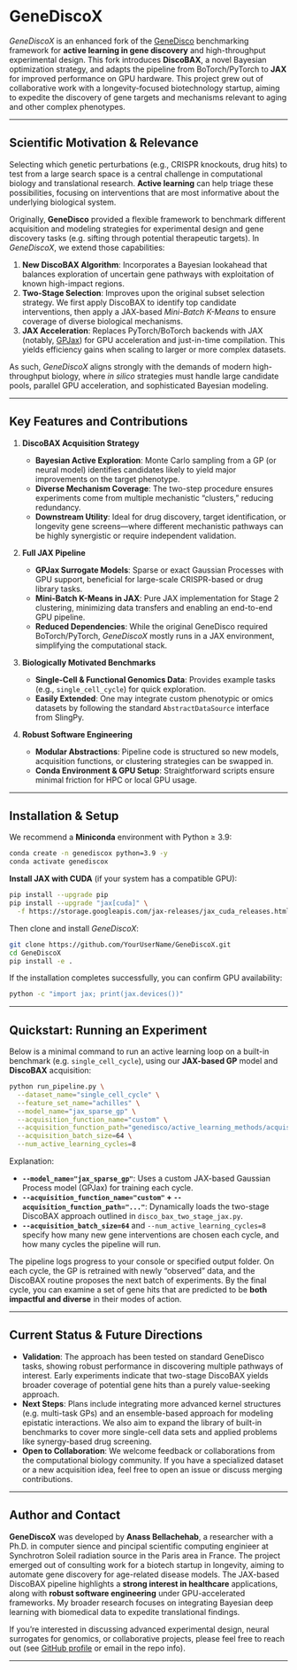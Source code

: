 # GeneDiscoX

*GeneDiscoX* is an enhanced fork of the [GeneDisco](https://github.com/genedisco/genedisco) benchmarking framework for **active learning in gene discovery** and high-throughput experimental design. This fork introduces **DiscoBAX**, a novel Bayesian optimization strategy, and adapts the pipeline from BoTorch/PyTorch to **JAX** for improved performance on GPU hardware. This project grew out of collaborative work with a longevity-focused biotechnology startup, aiming to expedite the discovery of gene targets and mechanisms relevant to aging and other complex phenotypes.

---

## Scientific Motivation & Relevance

Selecting which genetic perturbations (e.g., CRISPR knockouts, drug hits) to test from a large search space is a central challenge in computational biology and translational research. **Active learning** can help triage these possibilities, focusing on interventions that are most informative about the underlying biological system.

Originally, **GeneDisco** provided a flexible framework to benchmark different acquisition and modeling strategies for experimental design and gene discovery tasks (e.g. sifting through potential therapeutic targets). In *GeneDiscoX*, we extend those capabilities:

1. **New DiscoBAX Algorithm**: Incorporates a Bayesian lookahead that balances exploration of uncertain gene pathways with exploitation of known high-impact regions.  
2. **Two-Stage Selection**: Improves upon the original subset selection strategy. We first apply DiscoBAX to identify top candidate interventions, then apply a JAX-based *Mini-Batch K-Means* to ensure coverage of diverse biological mechanisms.  
3. **JAX Acceleration**: Replaces PyTorch/BoTorch backends with JAX (notably, [GPJax](https://github.com/pyMCLabs/GPJax)) for GPU acceleration and just-in-time compilation. This yields efficiency gains when scaling to larger or more complex datasets.

As such, *GeneDiscoX* aligns strongly with the demands of modern high-throughput biology, where *in silico* strategies must handle large candidate pools, parallel GPU acceleration, and sophisticated Bayesian modeling.

---

## Key Features and Contributions

1. **DiscoBAX Acquisition Strategy**  
   - **Bayesian Active Exploration**: Monte Carlo sampling from a GP (or neural model) identifies candidates likely to yield major improvements on the target phenotype.  
   - **Diverse Mechanism Coverage**: The two-step procedure ensures experiments come from multiple mechanistic “clusters,” reducing redundancy.  
   - **Downstream Utility**: Ideal for drug discovery, target identification, or longevity gene screens—where different mechanistic pathways can be highly synergistic or require independent validation.

2. **Full JAX Pipeline**  
   - **GPJax Surrogate Models**: Sparse or exact Gaussian Processes with GPU support, beneficial for large-scale CRISPR-based or drug library tasks.  
   - **Mini-Batch K-Means in JAX**: Pure JAX implementation for Stage 2 clustering, minimizing data transfers and enabling an end-to-end GPU pipeline.  
   - **Reduced Dependencies**: While the original GeneDisco required BoTorch/PyTorch, *GeneDiscoX* mostly runs in a JAX environment, simplifying the computational stack.

3. **Biologically Motivated Benchmarks**  
   - **Single-Cell & Functional Genomics Data**: Provides example tasks (e.g., `single_cell_cycle`) for quick exploration.  
   - **Easily Extended**: One may integrate custom phenotypic or omics datasets by following the standard `AbstractDataSource` interface from SlingPy.

4. **Robust Software Engineering**  
   - **Modular Abstractions**: Pipeline code is structured so new models, acquisition functions, or clustering strategies can be swapped in.  
   - **Conda Environment & GPU Setup**: Straightforward scripts ensure minimal friction for HPC or local GPU usage.

---

## Installation & Setup

We recommend a **Miniconda** environment with Python ≥ 3.9:

```bash
conda create -n genediscox python=3.9 -y
conda activate genediscox
```

**Install JAX with CUDA** (if your system has a compatible GPU):

```bash
pip install --upgrade pip
pip install --upgrade "jax[cuda]" \
  -f https://storage.googleapis.com/jax-releases/jax_cuda_releases.html
```

Then clone and install *GeneDiscoX*:

```bash
git clone https://github.com/YourUserName/GeneDiscoX.git
cd GeneDiscoX
pip install -e .
```

If the installation completes successfully, you can confirm GPU availability:

```bash
python -c "import jax; print(jax.devices())"
```

---

## Quickstart: Running an Experiment

Below is a minimal command to run an active learning loop on a built-in benchmark (e.g. `single_cell_cycle`), using our **JAX-based GP** model and **DiscoBAX** acquisition:

```bash
python run_pipeline.py \
  --dataset_name="single_cell_cycle" \
  --feature_set_name="achilles" \
  --model_name="jax_sparse_gp" \
  --acquisition_function_name="custom" \
  --acquisition_function_path="genedisco/active_learning_methods/acquisition_functions/disco_bax_two_stage_jax.py" \
  --acquisition_batch_size=64 \
  --num_active_learning_cycles=8
```

Explanation:

- **`--model_name="jax_sparse_gp"`**: Uses a custom JAX-based Gaussian Process model (GPJax) for training each cycle.  
- **`--acquisition_function_name="custom"` + `--acquisition_function_path="..."`**: Dynamically loads the two-stage DiscoBAX approach outlined in `disco_bax_two_stage_jax.py`.  
- **`--acquisition_batch_size=64`** and `--num_active_learning_cycles=8` specify how many new gene interventions are chosen each cycle, and how many cycles the pipeline will run.  

The pipeline logs progress to your console or specified output folder. On each cycle, the GP is retrained with newly “observed” data, and the DiscoBAX routine proposes the next batch of experiments. By the final cycle, you can examine a set of gene hits that are predicted to be **both impactful and diverse** in their modes of action.

---

## Current Status & Future Directions

- **Validation**: The approach has been tested on standard GeneDisco tasks, showing robust performance in discovering multiple pathways of interest. Early experiments indicate that two-stage DiscoBAX yields broader coverage of potential gene hits than a purely value-seeking approach.  
- **Next Steps**: Plans include integrating more advanced kernel structures (e.g. multi-task GPs) and an ensemble-based approach for modeling epistatic interactions. We also aim to expand the library of built-in benchmarks to cover more single-cell data sets and applied problems like synergy-based drug screening.  
- **Open to Collaboration**: We welcome feedback or collaborations from the computational biology community. If you have a specialized dataset or a new acquisition idea, feel free to open an issue or discuss merging contributions.

---

## Author and Contact

**GeneDiscoX** was developed by **Anass Bellachehab**, a researcher with a Ph.D. in computer sience and pincipal scientific computing enginieer at Synchrotron Soleil radiation source in the Paris area in France. The project emerged out of consulting work for a biotech startup in longevity, aiming to automate gene discovery for age-related disease models. The JAX-based DiscoBAX pipeline highlights a **strong interest in healthcare** applications, along with **robust software engineering** under GPU-accelerated frameworks. My broader research focuses on integrating Bayesian deep learning with biomedical data to expedite translational findings. 

If you’re interested in discussing advanced experimental design, neural surrogates for genomics, or collaborative projects, please feel free to reach out (see [GitHub profile](https://github.com/YourUserName) or email in the repo info).

---
